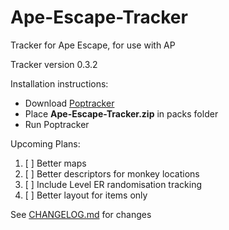 # Ape-Escape-Tracker

Tracker for Ape Escape, for use with AP

Tracker version 0.3.2

Installation instructions:

- Download [Poptracker](https://github.com/black-sliver/PopTracker/releases)
- Place **Ape-Escape-Tracker.zip** in packs folder
- Run Poptracker

Upcoming Plans:
1. [ ] Better maps
2. [ ] Better descriptors for monkey locations
3. [ ] Include Level ER randomisation tracking
4. [ ] Better layout for items only

See [CHANGELOG.md](https://github.com/lurch9229/Ape-Escape-Tracker/blob/main/CHANGELOG.md) for changes

